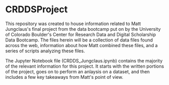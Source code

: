 # CRDDSProject
This repository was created to house information related to Matt Jungclaus's final project from the data bootcamp put on by the University of Colorado Boulder's Center for Research Data and Digital Scholarship Data Bootcamp. The files herein will be a collection of data files found across the web, information about how Matt combined these files, and a series of scripts analyzing these files. 

The Jupyter Notebook file (CRDDS_Jungclaus.ipynb) contains the majority of the relevant information for this project. It starts with the written portions of the project, goes on to perform an anlaysis on a dataset, and then includes a few key takeaways from Matt's point of view.


